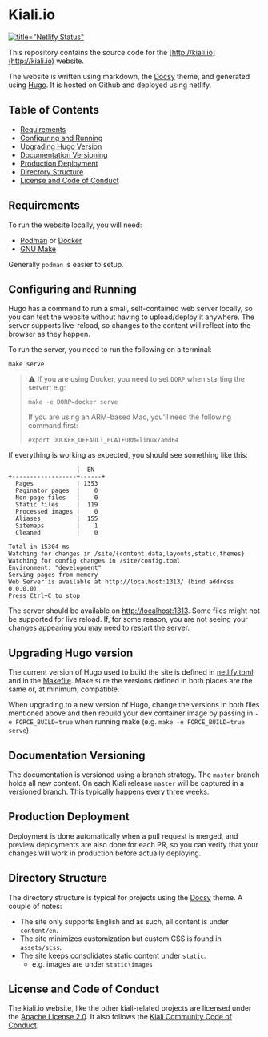 
# Kiali.io

[![title="Netlify Status"](https://api.netlify.com/api/v1/badges/05b3eed1-6ea2-41a1-8b64-c76bda241be6/deploy-status)](https://app.netlify.com/sites/kiali/deploys)

This repository contains the source code for the [http://kiali.io](http://kiali.io) website.

The website is written using markdown, the [Docsy](https://www.docsy.dev/) theme, and generated using [Hugo](https://gohugo.io). It is hosted on Github and deployed using netlify.

## Table of Contents
- [Requirements](#requirements)
- [Configuring and Running](#configuring-and-running)
- [Upgrading Hugo Version](#upgrading-hugo-version)
- [Documentation Versioning](#documentation-versioning)
- [Production Deployment](#production-deployment)
- [Directory Structure](#directory-structure)
- [License and Code of Conduct](#license-and-code-of-conduct)

## Requirements

To run the website locally, you will need:

* [Podman](https://podman.io) or [Docker](https://docker.io)
* [GNU Make](https://www.gnu.org/software/make/)

Generally `podman` is easier to setup.


## Configuring and Running

Hugo has a command to run a small, self-contained web server locally, so you can test the website without having to upload/deploy it anywhere. The server supports live-reload, so changes to the content will reflect into the browser as they happen.

To run the server, you need to run the following on a terminal:

```
make serve
```

> :warning: 
> If you are using Docker, you need to set `DORP` when starting the server; e.g:
> ```
> make -e DORP=docker serve
> ```
> If you are using an ARM-based Mac, you'll need the following command first:
> ```
> export DOCKER_DEFAULT_PLATFORM=linux/amd64
> ```

If everything is working as expected, you should see something like this:

```
                   |  EN
+------------------+------+
  Pages            | 1353
  Paginator pages  |    0
  Non-page files   |    0
  Static files     |  119
  Processed images |    0
  Aliases          |  155
  Sitemaps         |    1
  Cleaned          |    0

Total in 15304 ms
Watching for changes in /site/{content,data,layouts,static,themes}
Watching for config changes in /site/config.toml
Environment: "development"
Serving pages from memory
Web Server is available at http://localhost:1313/ (bind address 0.0.0.0)
Press Ctrl+C to stop
```

The server should be available on [http://localhost:1313](http://localhost:1313). Some files might not be supported for live reload. If, for some reason, you are not seeing your changes appearing you may need to restart the server.

## Upgrading Hugo version

The current version of Hugo used to build the site is defined in [netlify.toml](./netlify.toml) and in the [Makefile](./Makefile). Make sure the versions defined in both places are the same or, at minimum, compatible.

When upgrading to a new version of Hugo, change the versions in both files mentioned above and then rebuild your dev container image by passing in `-e FORCE_BUILD=true` when running make (e.g. `make -e FORCE_BUILD=true serve`).

## Documentation Versioning

The documentation is versioned using a branch strategy.  The `master` branch holds all new content.  On each Kiali release `master` will be captured in a versioned branch.  This typically happens every three weeks.

## Production Deployment

Deployment is done automatically when a pull request is merged, and preview deployments are also done for each PR, so you can verify that your changes will work in production before actually deploying.

## Directory Structure

The directory structure is typical for projects using the [Docsy](https://www.docsy.dev/) theme.  A couple of notes:

* The site only supports English and as such, all content is under `content/en`.
* The site minimizes customization but custom CSS is found in `assets/scss`.
* The site keeps consolidates static content under `static`.
  * e.g. images are under `static\images`


## License and Code of Conduct

The kiali.io website, like the other kiali-related projects are licensed under the [Apache License 2.0](https://www.apache.org/licenses/LICENSE-2.0). It also follows the [Kiali Community Code of Conduct](https://github.com/kiali/kiali/blob/master/CODE_OF_CONDUCT.md).
